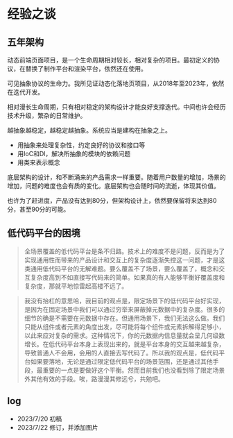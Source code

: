 # 经验之谈

## 五年架构

动态前端页面项目，是一个生命周期相对较长，相对复杂的项目。最初定义的协议，在替换了制作平台和渲染平台，依然还在使用。

可见抽象协议的生命力。我所见证动态化落地页项目，从2018年至2023年，依然在迭代开发。

相对漫长生命周期，只有相对稳定的架构设计才能良好支撑迭代。中间也许会经历技术升级，繁杂的日常维护。

越抽象越稳定，越稳定越抽象。系统应当是建构在抽象之上。

- 用抽象来处理复杂性，约定良好的协议和接口等
- 用IoC和DI，解决所抽象的模块的依赖问题
- 用类来表示概念

底层架构的设计，和不断涌来的产品需求一样重要。随着用户数量的增加，场景的增加，问题的难度也会有质的变化。底层架构也会随时间的流逝，体现其价值。

也许为了赶进度，产品没有达到80分，但架构设计上，依然要保留将来达到80分，甚至90分的可能。

## 低代码平台的困境

> 全场景覆盖的低代码平台是条不归路。技术上的难度不是问题，反而是为了实现通用性而带来的产品设计和交互上的复杂度逐渐失控这一问题，才是这类通用低代码平台的无解难题。要么覆盖不了场景，要么覆盖了，概念和交互复杂度高到不如直接写代码来的简单。如果真的有人能够平衡好覆盖度和复杂度，那就平地惊雷起高楼不远了。

> 我没有抬杠的意思哈，我目前的观点是，限定场景下的低代码平台好实现，是因为在固定场景中我们可以通过穷举来屏蔽掉元数据中的复杂度。很多的细节的确是不需要在元数据中存在。但通用场景下，我们无法这么做。我们只能从组件或者元素的角度出发，尽可能将每个组件或元素拆解得足够小，以此来应对复杂的需求。这种情况下，你的元数据内信息量就会呈几何级数增长。在低代码平台本身上表现出来的，就是平台本身的交互越来越复杂，导致普通人不会用，会用的人直接去写代码了。所以我的观点是，低代码平台如果要落地，无论是通过限定低代码平台的场景范围，还是通过其他手段，最重要的一点是要做好这个平衡。然而目前我们也没看到除了限定场景外其他有效的手段。唉，路漫漫其修远兮，共勉吧。

## log

- 2023/7/20 初稿
- 2023/7/22 修订，并添加图片
